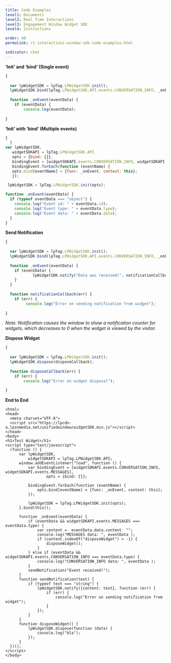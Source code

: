 ```yaml
---
title: Code Examples
level1: Documents
level2: Real Time Interactions
level3: Engagement Window Widget SDK
level4: Instructions

order: 40
permalink: rt-interactions-window-sdk-code-examples.html

indicator: chat
---
```


**‘Init’ and ‘bind’ (Single event)**

```javascript
{
  
  var lpWidgetSDK = lpTag.LPWidgetSDK.init();
  lpWidgetSDK.bind(lpTag.LPWidgetSDK.API.events.CONVERSATION_INFO, _onEvent, this);
  
  function _onEvent(eventData) {
    if (eventData) {
        console.log(eventData);
  
}
```

**‘Init’ with ‘bind’ (Multiple events)**


```javascript
{
  }
var lpWidgetSDK,
   widgetSDKAPI = lpTag.LPWidgetSDK.API
   opts = {bind: {}},
   bindingEvent = [widgetSDKAPI.events.CONVERSATION_INFO, widgetSDKAPI.events.MESSAGES];
   bindingEvent.forEach(function (eventName) {
   opts.bind[eventName] = {func: _onEvent, context: this};
   });

 lpWidgetSDK = lpTag.LPWidgetSDK.init(opts);

function _onEvent(eventData) {
  if (typeof eventData === "object") {
    console.log("Event id: " + eventData.id);
    console.log("Event type: " + eventData.type);
    console.log("Event data: " + eventData.data);
  }
}
```

**Send Notification**

```javascript
{
  
  var lpWidgetSDK = lpTag.LPWidgetSDK.init();
  lpWidgetSDK.bind(lpTag.LPWidgetSDK.API.events.CONVERSATION_INFO, _onEvent, this);
  
  function _onEvent(eventData) {
    if (eventData) {
            lpWidgetSDK.notify("Data was received!", notificationCallback);
    }
  }
  
  function notificationCallback(err) {
    if (err) {
         console.log("Error on sending notification from widget");
    
}
```

*Note: Notification causes the window to show a notification counter for widgets, which decreases to 0 when the widget is viewed by the visitor.*

**Dispose Widget**

```javascript
{
  
  var lpWidgetSDK = lpTag.LPWidgetSDK.init();
  lpWidgetSDK.dispose(disposeCallback);
  
  function disposeCallback(err) {
    if (err) {
        console.log("Error on widget disposal");
  
}
```

**End to End**

    <html>
    <head>
      <meta charset="UTF-8">
      <script src="https://lpcdn-a.lpsnmedia.net/unifiedwindow/widgetSDK.min.js"></script>
    </head>
    <body>
    <h1>Test Widget</h1>
    <script type="text/javascript">
      (function () {
          var lpWidgetSDK,
              widgetSDKAPI = lpTag.LPWidgetSDK.API;
          window.addEventListener("load", function () {
              var bindingEvent = [widgetSDKAPI.events.CONVERSATION_INFO, widgetSDKAPI.events.MESSAGES],
                      opts = {bind: {}};
    
              bindingEvent.forEach(function (eventName) {
                  opts.bind[eventName] = {func: _onEvent, context: this};
              });
    
              lpWidgetSDK = lpTag.LPWidgetSDK.init(opts);
          }.bind(this));
    
          function _onEvent(eventData) {
              if (eventData && widgetSDKAPI.events.MESSAGES === eventData.type) {
                  var content =  eventData.data.content  "";
                  console.log("MESSAGES data: ", eventData );
                  if (content.indexOf("disposeWidget") > -1) {
                      disposeWidget();
                  }
              } else if (eventData && widgetSDKAPI.events.CONVERSATION_INFO === eventData.type) {
                  console.log("CONVERSATION_INFO data: ", eventData );
              }
              sendNotification("Event received!");
          }
          function sendNotification(text) {
              if (typeof text === "string") {
                  lpWidgetSDK.notify({content: text}, function (err) {
                      if (err) {
                          console.log("Error on sending notification from widget");
                      }
                  });
              }
          }
          function disposeWidget() {
              lpWidgetSDK.dispose(function (data) {
                  console.log("bla");
              });
          }
      })();
    </script>
    </body>


